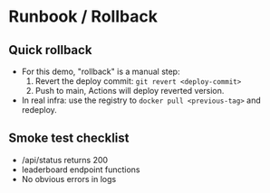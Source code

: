 # Runbook / Rollback

## Quick rollback
- For this demo, "rollback" is a manual step:
  1. Revert the deploy commit: `git revert <deploy-commit>`
  2. Push to main, Actions will deploy reverted version.
- In real infra: use the registry to `docker pull <previous-tag>` and redeploy.

## Smoke test checklist
- /api/status returns 200
- leaderboard endpoint functions
- No obvious errors in logs
